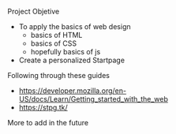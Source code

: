 Project Objetive
- To apply the basics of web design
  - basics of HTML
  - basics of CSS
  - hopefully basics of js
- Create a personalized Startpage
  
Following through these guides
  - https://developer.mozilla.org/en-US/docs/Learn/Getting_started_with_the_web
  - https://stpg.tk/
    
More to add in the future
